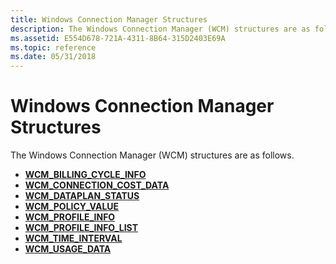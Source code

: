 ```yaml
---
title: Windows Connection Manager Structures
description: The Windows Connection Manager (WCM) structures are as follows.
ms.assetid: E554D678-721A-4311-8B64-315D2403E69A
ms.topic: reference
ms.date: 05/31/2018
---
```


# Windows Connection Manager Structures

The Windows Connection Manager (WCM) structures are as follows.

-   [**WCM\_BILLING\_CYCLE\_INFO**](/windows/desktop/api/Wcmapi/ns-wcmapi-wcm_billing_cycle_info)
-   [**WCM\_CONNECTION\_COST\_DATA**](/windows/desktop/api/Wcmapi/ns-wcmapi-wcm_connection_cost_data)
-   [**WCM\_DATAPLAN\_STATUS**](/windows/desktop/api/Wcmapi/ns-wcmapi-wcm_dataplan_status)
-   [**WCM\_POLICY\_VALUE**](/windows/desktop/api/Wcmapi/ns-wcmapi-wcm_policy_value)
-   [**WCM\_PROFILE\_INFO**](/windows/desktop/api/Wcmapi/ns-wcmapi-wcm_profile_info)
-   [**WCM\_PROFILE\_INFO\_LIST**](/windows/desktop/api/Wcmapi/ns-wcmapi-wcm_profile_info_list)
-   [**WCM\_TIME\_INTERVAL**](/windows/desktop/api/Wcmapi/ns-wcmapi-wcm_time_interval)
-   [**WCM\_USAGE\_DATA**](/windows/desktop/api/Wcmapi/ns-wcmapi-wcm_usage_data)

 

 




